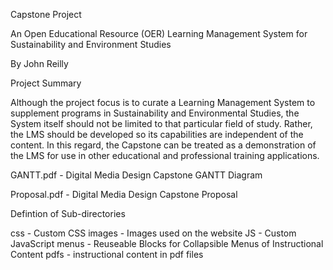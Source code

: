 Capstone Project

An Open Educational Resource (OER) Learning Management System for Sustainability and Environment Studies

By John Reilly

Project Summary

Although the project focus is to curate a Learning Management System to supplement programs in Sustainability and Environmental Studies, 
the System itself should not be limited to that particular field of study. Rather, the LMS should be developed so its capabilities are 
independent of the content. In this regard, the Capstone can be treated as a demonstration of the LMS for use in other educational 
and professional training applications.


GANTT.pdf - Digital Media Design Capstone GANTT Diagram

Proposal.pdf - Digital Media Design Capstone Proposal

Defintion of Sub-directories

css - Custom CSS
images - Images used on the website
JS - Custom JavaScript
menus - Reuseable Blocks for Collapsible Menus of Instructional Content
pdfs - instructional content in pdf files
